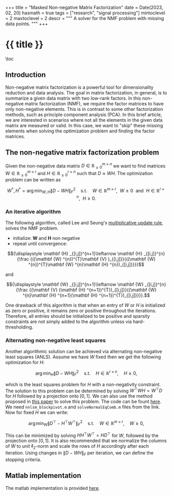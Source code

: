 +++
title = "Masked Non-negative Matrix Factorization"
date = Date(2023, 02, 20)
hasmath = true
tags = ["research", "signal processing"]
mintoclevel = 2
maxtoclevel = 2
descr = """
A solver for the NMF problem with missing data points.
"""
+++

# {{ title }}

\toc

## Introduction
Non-negative matrix factorization is a powerful tool for dimensionality reduction and data analysis. The goal  in matrix factorization, in general, is to summarize a given data matrix with two low-rank factors. In this non-negative matrix factorization (NMF), we require the factor matrices to have only non-negative elements. This is in contrast to some other factorization methods, such as principle component analysis (PCA). In this brief article, we are interested in scenarios where not all the elements in the given data matrix are measured or valid. In this case, we want to "skip" these missing elements when solving the optimization problem and finding the factor matrices.

## The non-negative matrix factorization problem 
Given the non-negative data matrix $D\in\mathbb{R}^{m\times n}_{\geq 0}$  we want to find matrices $W\in\mathbb{R}^{m\times r}_{\geq 0}$ and $H\in\mathbb{R}^{r\times n}_{\geq 0}$  such that $D\approx WH$. The optimization problem can be written as 

$$ W^{\ast}, H^{\ast} = \arg\min_{W,H} \|D-WH\|_{F}^2 \quad \text{s.t.} \quad W\in\mathbb{R}^{m\times r},~~ W\geq 0 \text{~~and~~} H \in \mathbb{R}^{r\times n},~~ H\geq 0.$$

### An iterative algorithm
The following algorithm, called Lee and Seung's [multiplicative update rule](https://en.wikipedia.org/wiki/Multiplicative_Weight_Update_Method "Multiplicative Weight Update Method"), solves the  NMF problem. 
- initialize: **W** and **H** non negative
- repeat until convergence:

$${\displaystyle \mathbf {H} _{[i,j]}^{n+1}\leftarrow \mathbf {H} _{[i,j]}^{n}{\frac {((\mathbf {W} ^{n})^{T}\mathbf {V} )_{[i,j]}}{((\mathbf {W} ^{n})^{T}\mathbf {W} ^{n}\mathbf {H} ^{n})_{[i,j]}}}}$$

and

$${\displaystyle \mathbf {W} _{[i,j]}^{n+1}\leftarrow \mathbf {W} _{[i,j]}^{n}{\frac {(\mathbf {V} (\mathbf {H} ^{n+1})^{T})_{[i,j]}}{(\mathbf {W} ^{n}\mathbf {H} ^{n+1}(\mathbf {H} ^{n+1})^{T})_{[i,j]}}}}.$$

One drawback of this algorithm is that when an entry of $W$ or $H$ is initialized as zero or positive, it remains zero or positive throughout the iterations. Therefore, all entries should be initialized to be positive and sparsity constraints are not simply added to the algorithm unless via hard-thresholding. 

### Alternating non-negative least squares

Another algorithmic solution can be achieved via alternating non-negative least squares (ANLS). Assume we have $W$ fixed then we get the following optimization for $H$:

$$\arg\min_{H} \|D-WH\|_{F}^2 \quad \text{s.t.} \quad H \in \mathbb{R}^{r\times n},\quad H\geq 0,$$

which is the least squares problem for $H$ with a non-negativity constraint. The solution to this problem can be determined by solving $W^\top W H=W^\top D$ for $H$ followed by a projection onto $[0,1]$. We can also use the method proposed in [this paper](https://ieeexplore.ieee.org/document/4781130) to solve this problem. The code can be fount [here](http://www.cc.gatech.edu/~hpark/software/nmf_bpas.zip).  We need `nnlsm_blockpivot.m` and `solveNormalEqComb.m` files from the link. Now for fixed $H$ we can write:

$$\arg\min_{W} \|D^\top-H^\top W^\top\|_{F}^2 \quad \text{s.t.} \quad W \in \mathbb{R}^{m\times r},\quad W\geq 0,$$

This can be minimized by solving $H H^\top W^\top = H D^\top$ for $W$, followed by the projection onto $[0,1]$. It is also recommended that we normalize the columns of $W$ to unit $\ell_2$-norm and scale the rows of $H$ accordingly after each iteration. Using changes in $\|D-WH\|_F$ per iteration, we can define the stopping criteria.

## Matlab implementation
The matlab implementation is provided [here](https://github.com/amirhkhalilian/RayleighRiceModel).
